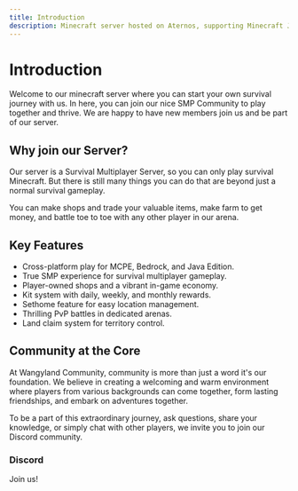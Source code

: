 ```yaml
---
title: Introduction
description: Minecraft server hosted on Aternos, supporting Minecraft Java, Bedrock, and Pocket Edition, enabling cross-platform play.
---
```


# Introduction

Welcome to our minecraft server where you can start your own survival journey with us. In here, you can join our nice SMP Community to play together and thrive. We are
happy to have new members join us and be part of our server.

## Why join our Server?

Our server is a Survival Multiplayer Server, so you can only play survival Minecraft. But there is still many things you can do that are beyond just a normal survival
gameplay.

You can make shops and trade your valuable items, make farm to get money, and battle toe to toe with any other player in our arena.

## Key Features

- Cross-platform play for MCPE, Bedrock, and Java Edition.
- True SMP experience for survival multiplayer gameplay.
- Player-owned shops and a vibrant in-game economy.
- Kit system with daily, weekly, and monthly rewards.
- Sethome feature for easy location management.
- Thrilling PvP battles in dedicated arenas.
- Land claim system for territory control.

## Community at the Core

At Wangyland Community, community is more than just a word it's our foundation. We believe in creating a welcoming and warm environment where players from various backgrounds can come together, form lasting friendships, and embark on adventures together.

To be a part of this extraordinary journey, ask questions, share your knowledge, or simply chat with other players, we invite you to join our Discord community.

### Discord

Join us! [<Icon class="leading-none -mt-1 hover:text-indigo-300" size="20" name="mdi:discord" />](https://discord.gg/pgNpcyu9QA)
